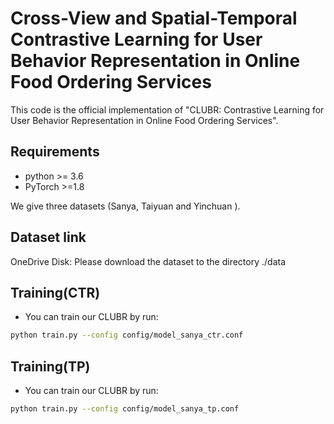 # Cross-View and Spatial-Temporal Contrastive Learning for User Behavior Representation in Online Food Ordering Services
This code is the official implementation of "CLUBR: Contrastive Learning for User Behavior Representation in Online Food Ordering Services".

## Requirements
- python >= 3.6
- PyTorch >=1.8

We give three datasets (Sanya, Taiyuan and Yinchuan ).

## Dataset link
OneDrive Disk:
Please download the dataset to the directory ./data

## Training(CTR)
* You can train our CLUBR by run:
```bash
python train.py --config config/model_sanya_ctr.conf
```

## Training(TP)
* You can train our CLUBR by run:
```bash
python train.py --config config/model_sanya_tp.conf
```
